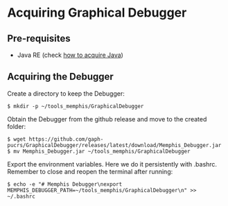 # Acquiring Graphical Debugger

## Pre-requisites

* Java RE (check [how to acquire Java](java.md))

## Acquiring the Debugger

Create a directory to keep the Debugger:
```console
$ mkdir -p ~/tools_memphis/GraphicalDebugger
```

Obtain the Debugger from the github release and move to the created folder:
```console
$ wget https://github.com/gaph-pucrs/GraphicalDebugger/releases/latest/download/Memphis_Debugger.jar
$ mv Memphis_Debugger.jar ~/tools_memphis/GraphicalDebugger
```

Export the environment variables. Here we do it persistently with .bashrc. Remember to close and reopen the terminal after running: 
```console
$ echo -e "# Memphis Debugger\nexport MEMPHIS_DEBUGGER_PATH=~/tools_memphis/GraphicalDebugger\n" >> ~/.bashrc
```
